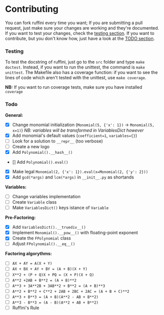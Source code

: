 # Contributing

You can fork ruffini every time you want; If you are submitting a pull request, just make sure your changes are working and they're documented.
If you want to test your changes, check the [testing section](#testing).
If you want to contribute, but you don't know how, just have a look at the [TODO section](#TODO).

### Testing

To test the docstring of ruffini, just go to the `src` folder and type `make doctest`.
Instead, if you want to run the unittest, the command is `make unittest`.
The Makefile also has a coverage function: if you want to see the lines of code which aren't tested with the unittest, use `make coverage`.

**NB:** If you want to run coverage tests, make sure you have installed `coverage`

### Todo

**General:**
- [X] Change monomial initialization (`Monomial(5, {'x': 1})` -> `Monomial(5, x=1)`) _NB: variables will be transformed in VariablesDict however_
- [X] Add monomial's default values (`coefficient=1`, `variables={}`)
- [ ] Look for a solution to `__repr__` (too verbose)
- [ ] Create a new logo
- [X] Add `Polynomial().__hash__()`
- [] Add `Polynomial().eval()`
- [X] Make legal `Monomial(2, {'x': 1}).eval(x=Monomial(2, {'y': 2}))`
- [X] Add `gcd(*args)` and `lcm(*args)` in `__init__.py` as shortands

**Variables:**
- [ ] Change variables implementation
- [ ] Create `Variable` class
- [ ] Make `VariablesDict()` keys istance of `Variable`

**Pre-Factoring:**
- [X] Add `VariablesDict().__truediv__()`
- [X] Implement `Monomial().__pow__()` with floating-point exponent
- [X] Create the `FPolynomial` class
- [ ] Adjust `FPolynomial().__eq__()`

**Factoring algorythms:**
- [ ] `AX + AY = A(X + Y)`
- [ ] `AX + BX + AY + BY = (A + B)(X + Y)`
- [ ] `X**2 + (P + Q)X + PQ = (X + P)(X + Q)`
- [ ] `A**2 +2AB + B**2 = (A + B)**2`
- [ ] `A**3 + 3A**2B + 3AB**2 + B**2 = (A + B)**3`
- [ ] `A**2 + B**2 + C**2 + 2AB + 2BC + 2AC = (A + B + C)**2`
- [ ] `A**3 + B**3 = (A + B)(A**2 - AB + B**2)`
- [ ] `A**3 - B**3 = (A - B)(A**2 + AB + B**2)`
- [ ] Ruffini's Rule
